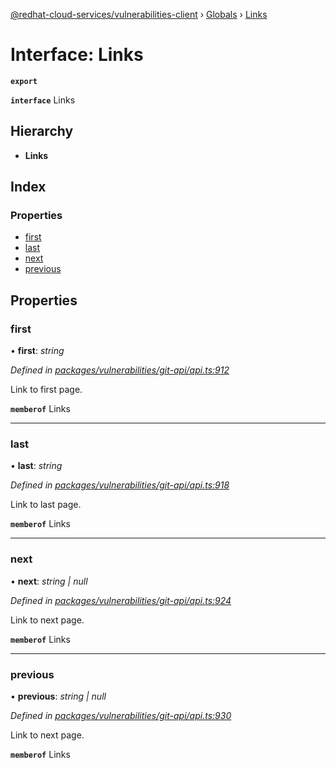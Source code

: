 [@redhat-cloud-services/vulnerabilities-client](../README.md) › [Globals](../globals.md) › [Links](links.md)

# Interface: Links

**`export`** 

**`interface`** Links

## Hierarchy

* **Links**

## Index

### Properties

* [first](links.md#first)
* [last](links.md#last)
* [next](links.md#next)
* [previous](links.md#previous)

## Properties

###  first

• **first**: *string*

*Defined in [packages/vulnerabilities/git-api/api.ts:912](https://github.com/RedHatInsights/javascript-clients/blob/master/packages/vulnerabilities/git-api/api.ts#L912)*

Link to first page.

**`memberof`** Links

___

###  last

• **last**: *string*

*Defined in [packages/vulnerabilities/git-api/api.ts:918](https://github.com/RedHatInsights/javascript-clients/blob/master/packages/vulnerabilities/git-api/api.ts#L918)*

Link to last page.

**`memberof`** Links

___

###  next

• **next**: *string | null*

*Defined in [packages/vulnerabilities/git-api/api.ts:924](https://github.com/RedHatInsights/javascript-clients/blob/master/packages/vulnerabilities/git-api/api.ts#L924)*

Link to next page.

**`memberof`** Links

___

###  previous

• **previous**: *string | null*

*Defined in [packages/vulnerabilities/git-api/api.ts:930](https://github.com/RedHatInsights/javascript-clients/blob/master/packages/vulnerabilities/git-api/api.ts#L930)*

Link to next page.

**`memberof`** Links
